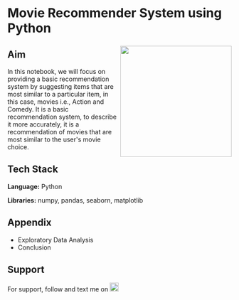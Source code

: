 # Movie Recommender System using Python

###

<img align="right" height="250" src="https://export-download.canva.com/j0g_k/DAFgolj0g_k/517/0/0002-4032241463065710536.png?X-Amz-Algorithm=AWS4-HMAC-SHA256&X-Amz-Credential=AKIAJHKNGJLC2J7OGJ6Q%2F20230619%2Fus-east-1%2Fs3%2Faws4_request&X-Amz-Date=20230619T022819Z&X-Amz-Expires=25007&X-Amz-Signature=f418502886739a6f752e8e69f33d0fb2d0e864cc5d44c58074990b824773728f&X-Amz-SignedHeaders=host&response-content-disposition=attachment%3B%20filename%2A%3DUTF-8%27%27Recommender%2520System.png&response-expires=Mon%2C%2019%20Jun%202023%2009%3A25%3A06%20GMT"/>

###

## Aim

In this notebook, we will focus on providing a basic recommendation system by suggesting items that are most similar to a particular item, in this case, movies i.e., Action and Comedy. It is a basic recommendation system, to describe it more accurately, it is a recommendation of movies that are most similar to the user's movie choice.

## Tech Stack

**Language:** Python

**Libraries:** numpy, pandas, seaborn, matplotlib

## Appendix

* Exploratory Data Analysis
* Conclusion

## Support

For support, follow and text me on </a>
    <a href="https://www.linkedin.com/in/tajamulk2/" target="_blank">
    <img src="https://img.shields.io/static/v1?message=LinkedIn&logo=linkedin&label=&color=0077B5&logoColor=white&labelColor=&style=plastic" height="20" alt="linkedin logo"  />
  </a>




